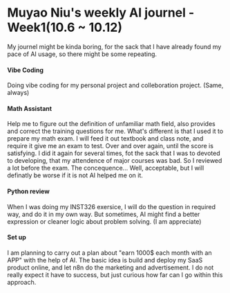 # Muyao Niu's weekly AI journel - Week1(10.6 ~ 10.12)

My journel might be kinda boring, for the sack that I have already found my pace of AI usage, so there might be some repeating.

#### Vibe Coding
Doing vibe coding for my personal project and colleboration project. (Same, always)

#### Math Assistant
Help me to figure out the definition of unfamiliar math field, also provides and correct the training questions for me. What's different is that I used it to prepare my math exam. I will feed it out textbook and class note, and require it give me an exam to test. Over and over again, until the score is satisfying.
I did it again for several times, fot the sack that I was to devoted to developing, that my attendence of major courses was bad. So I reviewed a lot before the exam. The concequence... Well, acceptable, but I will definatly be worse if it is not AI helped me on it.

#### Python review
When I was doing my INST326 exersice, I will do the question in required way, and do it in my own way. But sometimes, AI might find a better expression or cleaner logic about problem solving. (I am appreciate)

#### Set up
I am planning to carry out a plan about "earn 1000$ each month with an APP" with the help of AI. The basic idea is build and deploy my SaaS product online, and let n8n do the marketing and advertisement. I do not really expect it have to success, but just curious how far can I go within this approach.


